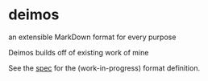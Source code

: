 # deimos

an extensible MarkDown format for every purpose

Deimos builds off of existing work of mine

See the [spec](./SPEC.md) for the (work-in-progress) format definition.
